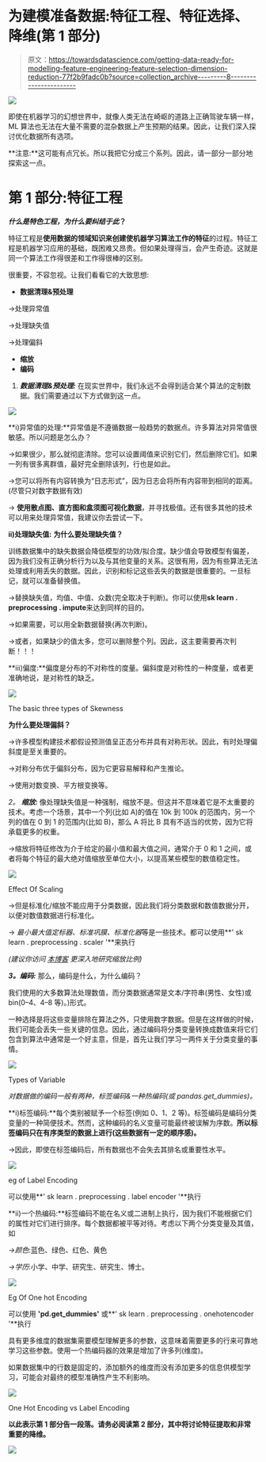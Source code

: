 # 为建模准备数据:特征工程、特征选择、降维(第 1 部分)

> 原文：<https://towardsdatascience.com/getting-data-ready-for-modelling-feature-engineering-feature-selection-dimension-reduction-77f2b9fadc0b?source=collection_archive---------8----------------------->

![](img/aa2a833d84988f8e95b2531f2cb7bfbc.png)

即使在机器学习的幻想世界中，就像人类无法在崎岖的道路上正确驾驶车辆一样，ML 算法也无法在大量不需要的混杂数据上产生预期的结果。因此，让我们深入探讨优化数据所有选项。

**注意:**这可能有点冗长。所以我把它分成三个系列。因此，请一部分一部分地探索这一点。

# 第 1 部分:特征工程

***什么是特色工程，为什么要纠结于此*？**

特征工程是**使用数据的领域知识来创建使机器学习算法工作的特征**的过程。特征工程是机器学习应用的基础，既困难又昂贵。但如果处理得当，会产生奇迹。这就是同一个算法工作得很差和工作得很棒的区别。

很重要，不容忽视。让我们看看它的大致思想:

*   **数据清理&预处理**

→处理异常值

→处理缺失值

→处理偏斜

*   **缩放**
*   **编码**

1.  ***数据清理&预处理:*** 在现实世界中，我们永远不会得到适合某个算法的定制数据。我们需要通过以下方式做到这一点。

![](img/ac40335779daa4e9fc9c7c003e7b05fd.png)

**i)异常值的处理:**异常值是不遵循数据一般趋势的数据点。许多算法对异常值很敏感。所以问题是怎么办？

→如果很少，那么就彻底清除。您可以设置阈值来识别它们，然后删除它们。如果一列有很多离群值，最好完全删除该列，行也是如此。

→您可以将所有内容转换为“日志形式”，因为日志会将所有内容带到相同的距离。(尽管只对数字数据有效)

→ **使用散点图、直方图和盒须图可视化数据**，并寻找极值。还有很多其他的技术可以用来处理异常值，我建议你去尝试一下。

**ii)处理缺失值:** **为什么要处理缺失值？**

训练数据集中的缺失数据会降低模型的功效/拟合度。缺少值会导致模型有偏差，因为我们没有正确分析行为以及与其他变量的关系。这很有用，因为有些算法无法处理或利用丢失的数据。因此，识别和标记这些丢失的数据是很重要的。一旦标记，就可以准备替换值。

→替换缺失值，均值、中值、众数(完全取决于判断)。你可以使用**sk learn . preprocessing . impute**来达到同样的目的。

→如果需要，可以用全新数据替换(再次判断)。

→或者，如果缺少的值太多，您可以删除整个列。因此，这主要需要再次判断！！！

**iii)偏度:**偏度是分布的不对称性的度量。偏斜度是对称性的一种度量，或者更准确地说，是对称性的缺乏。

![](img/d745c7abcc2f2944add3ba75dbc2db60.png)

The basic three types of Skewness

**为什么要处理偏斜？**

→许多模型构建技术都假设预测值呈正态分布并具有对称形状。因此，有时处理偏斜度是至关重要的。

→对称分布优于偏斜分布，因为它更容易解释和产生推论。

→使用对数变换、平方根变换等。

*2。* ***缩放:*** 像处理缺失值是一种强制，缩放不是。但这并不意味着它是不太重要的技术。考虑一个场景，其中一个列(比如 A)的值在 10k 到 100k 的范围内，另一个列的值在 0 到 1 的范围内(比如 B)，那么 A 将比 B 具有不适当的优势，因为它将承载更多的权重。

→缩放将特征修改为介于给定的最小值和最大值之间，通常介于 0 和 1 之间，或者将每个特征的最大绝对值缩放至单位大小，以提高某些模型的数值稳定性。

![](img/548083cff7152bc1fcfe100c3fd9b5b6.png)

Effect Of Scaling

→但是标准化/缩放不能应用于分类数据，因此我们将分类数据和数值数据分开，以便对数值数据进行标准化。

→ *最小最大值定标器、标准巩膜、标准化器*等是一些技术。都可以使用**' sk learn . preprocessing . scaler '**来执行

*(建议你访问* [*本博客*](http://benalexkeen.com/feature-scaling-with-scikit-learn/) *更深入地研究缩放比例)*

***3。编码:*** 那么，编码是什么，为什么编码？

我们使用的大多数算法处理数值，而分类数据通常是文本/字符串(男性、女性)或 bin(0–4、4–8 等)。)形式。

一种选择是将这些变量排除在算法之外，只使用数字数据。但是在这样做的时候，我们可能会丢失一些关键的信息。因此，通过编码将分类变量转换成数值来将它们包含到算法中通常是一个好主意，但是，首先让我们学习一两件关于分类变量的事情。

![](img/fea1a4f47ced9b9a4fc9ba7efd1bc478.png)

Types of Variable

*对数据做的编码一般有两种，标签编码&一种热编码(或 pandas.get_dummies)。*

**i)标签编码:**每个类别被赋予一个标签(例如 0、1、2 等)。标签编码是编码分类变量的一种简便技术。然而，这种编码的名义变量可能最终被误解为序数。**所以标签编码只在有序类型的数据上进行(这些数据有一定的顺序感)。**

→因此，即使在标签编码后，所有数据也不会失去其排名或重要性水平。

![](img/d9c82c582dd50014140e05e15cfff301.png)

eg of Label Encoding

可以使用**' sk learn . preprocessing . label encoder '**执行

**ii)一个热编码:**标签编码不能在名义或二进制上执行，因为我们不能根据它们的属性对它们进行排序。每个数据都被平等对待。考虑以下两个分类变量及其值，如

*→颜色*:蓝色、绿色、红色、黄色

*→学历*:小学、中学、研究生、研究生、博士。

![](img/66e1e728a5446b9fee73e2e30b2b5de2.png)

Eg Of One hot Encoding

可以使用 **'pd.get_dummies'** 或**' sk learn . preprocessing . onehotencoder '**执行

具有更多维度的数据集需要模型理解更多的参数，这意味着需要更多的行来可靠地学习这些参数。使用一个热编码器的效果是增加了许多列(维度)。

如果数据集中的行数是固定的，添加额外的维度而没有添加更多的信息供模型学习，可能会对最终的模型准确性产生不利影响。

![](img/6442f14b54cab79c3ec677daa056af95.png)

One Hot Encoding vs Label Encoding

**以此表示第 1 部分告一段落。请务必阅读第 2 部分，其中将讨论特征提取和非常重要的降维。**

![](img/c6f7c39d9ededb331425390c41d67f28.png)